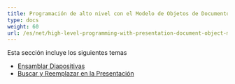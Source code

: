 ```yaml
---
title: Programación de alto nivel con el Modelo de Objetos de Documento de Presentación
type: docs
weight: 60
url: /es/net/high-level-programming-with-presentation-document-object-model/
---
```


Esta sección incluye los siguientes temas

- [Ensamblar Diapositivas](/slides/es/net/assemble-slides/)
- [Buscar y Reemplazar en la Presentación](/slides/es/net/find-and-replace-in-presentation/)